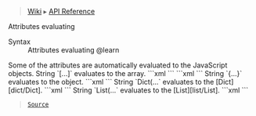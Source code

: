 > [Wiki](Home) ▸ [API Reference](API-Reference)

Attributes evaluating
<dl><dt>Syntax</dt><dd>Attributes evaluating @learn</dd></dl>
Some of the attributes are automatically evaluated to the JavaScript objects.
String `[...]` evaluates to the array.
```xml
<items neft:each="[1, 2]"></items>
```
```xml
<neft:use neft:fragment="list" items="[{name: 't-shirt'}]" />
```
String `{...}` evaluates to the object.
```xml
<neft:use neft:fragment="user" data="{name: 'Johny'}" />
```
String `Dict(...` evaluates to the [Dict][dict/Dict].
```xml
<neft:use neft:fragment="user" data="Dict({name: 'Johny'})" />
```
String `List(...` evaluates to the [List][list/List].
```xml
<items neft:each="List([1, 2])"></items>
```

> [`Source`](/Neft-io/neft/tree/master/src/document/file/parse/attrs.litcoffee#attributes-evaluating-learn)

